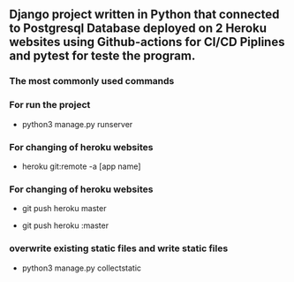 ##  Django project written in Python that connected to Postgresql Database deployed on 2 Heroku websites using Github-actions for CI/CD Piplines and pytest for teste the program.



### The most commonly used commands 

### For run the project

- python3 manage.py runserver

### For changing of heroku websites

- heroku git:remote -a [app name]
  
### For changing of heroku websites  

- git push heroku master

- git push heroku <branch-name>:master    

### overwrite existing static files and write static files

  - python3 manage.py collectstatic


  

  

